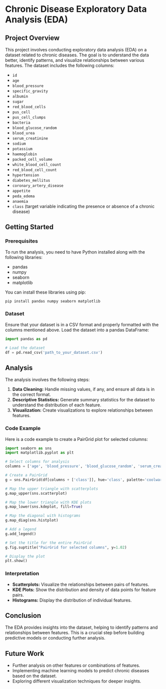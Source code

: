 # Chronic Disease Exploratory Data Analysis (EDA)

## Project Overview

This project involves conducting exploratory data analysis (EDA) on a dataset related to chronic diseases. The goal is to understand the data better, identify patterns, and visualize relationships between various features. The dataset includes the following columns:

- `id`
- `age`
- `blood_pressure`
- `specific_gravity`
- `albumin`
- `sugar`
- `red_blood_cells`
- `pus_cell`
- `pus_cell_clumps`
- `bacteria`
- `blood_glucose_random`
- `blood_urea`
- `serum_creatinine`
- `sodium`
- `potassium`
- `haemoglobin`
- `packed_cell_volume`
- `white_blood_cell_count`
- `red_blood_cell_count`
- `hypertension`
- `diabetes_mellitus`
- `coronary_artery_disease`
- `appetite`
- `peda_edema`
- `anaemia`
- `class` (target variable indicating the presence or absence of a chronic disease)

## Getting Started

### Prerequisites

To run the analysis, you need to have Python installed along with the following libraries:

- pandas
- numpy
- seaborn
- matplotlib

You can install these libraries using pip:

```bash
pip install pandas numpy seaborn matplotlib
```

### Dataset

Ensure that your dataset is in a CSV format and properly formatted with the columns mentioned above. Load the dataset into a pandas DataFrame:

```python
import pandas as pd

# Load the dataset
df = pd.read_csv('path_to_your_dataset.csv')
```

## Analysis

The analysis involves the following steps:

1. **Data Cleaning:** Handle missing values, if any, and ensure all data is in the correct format.
2. **Descriptive Statistics:** Generate summary statistics for the dataset to understand the distribution of each feature.
3. **Visualization:** Create visualizations to explore relationships between features.

### Code Example

Here is a code example to create a PairGrid plot for selected columns:

```python
import seaborn as sns
import matplotlib.pyplot as plt

# Select columns for analysis
columns = ['age', 'blood_pressure', 'blood_glucose_random', 'serum_creatinine']

# Create a PairGrid
g = sns.PairGrid(df[columns + ['class']], hue='class', palette='coolwarm')

# Map the upper triangle with scatterplots
g.map_upper(sns.scatterplot)

# Map the lower triangle with KDE plots
g.map_lower(sns.kdeplot, fill=True)

# Map the diagonal with histograms
g.map_diag(sns.histplot)

# Add a legend
g.add_legend()

# Set the title for the entire PairGrid
g.fig.suptitle("PairGrid for selected columns", y=1.02)

# Display the plot
plt.show()
```

### Interpretation

- **Scatterplots:** Visualize the relationships between pairs of features.
- **KDE Plots:** Show the distribution and density of data points for feature pairs.
- **Histograms:** Display the distribution of individual features.

## Conclusion

The EDA provides insights into the dataset, helping to identify patterns and relationships between features. This is a crucial step before building predictive models or conducting further analysis.

## Future Work

- Further analysis on other features or combinations of features.
- Implementing machine learning models to predict chronic diseases based on the dataset.
- Exploring different visualization techniques for deeper insights.

